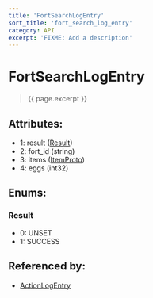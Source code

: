 ```yaml
---
title: 'FortSearchLogEntry'
sort_title: 'fort_search_log_entry'
category: API
excerpt: 'FIXME: Add a description'
---
```


[comment]: <> (THIS PART IS GENERATED - AKA DON'T EDIT THIS PART MANUALLY)

# FortSearchLogEntry

> {{ page.excerpt }}

## Attributes:

- 1: result ([Result](#result))
- 2: fort_id (string)
- 3: items ([ItemProto](../ItemProto/)) 
- 4: eggs (int32)

## Enums:

### Result
- 0: UNSET
- 1: SUCCESS

## Referenced by:

- [ActionLogEntry](../ActionLogEntry/)

[comment]: <> (YOU CAN EDIT AFTER THIS)
